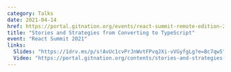 ```yaml
---
category: Talks
date: 2021-04-14
href: https://portal.gitnation.org/events/react-summit-remote-edition-2021
title: "Stories and Strategies from Converting to TypeScript"
event: "React Summit 2021"
links:
  Slides: "https://1drv.ms/p/s!AvUc1cvPrJnWvtFPvqJXi-vVGyfgLg?e=Bc7qw5"
  Video: "https://portal.gitnation.org/contents/stories-and-strategies-from-converting-to-typescript"
---
```

